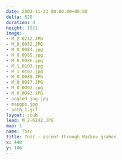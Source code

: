 ```yaml
---
date: 2003-11-23 00:00:00+00:00
delta: 620
duration: 4
height: 1021
image:
- M_2-6242.JPG
- M_0_0082.JPG
- M_0_0084.jpg
- M_0_0085.jpg
- M_0_0086.jpg
- M_1_0103.jpg
- M_1_0102.jpg
- M_0_0088.JPG
- M_0_0087.JPG
- M_0_0092.jpg
- M_0_0093.JPG
- pogled_jug.jpg
- mapgps.jpg
- path_1.gif
layout: stub
lead: M_2-6242.JPG
map: 1
name: Tosc
title: Tošč - ascent through Mačkov graben
x: 448
y: 106
---
```

